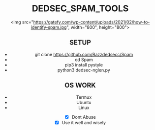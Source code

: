 
<div align="center">

# DEDSEC_SPAM_TOOLS

<img src="https://gatefy.com/wp-content/uploads/2021/02/how-to-identify-spam.jpg", width="800", height="800">

## SETUP
* git clone https://github.com/Razzdedsecc/Spam
* cd Spam
* pip3 install pystyle
* python3 dedsec-nglen.py

 ## OS WORK
 * Termux
 * Ubuntu
 * Linux

- [x] Dont Abuse
- [x] Use it well and wisely 

